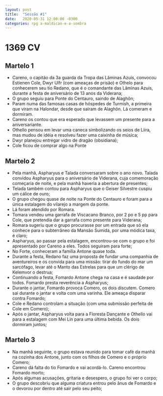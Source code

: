 ```yaml
---
layout: post
title:  "Sessão #1"
date:   2020-05-31 12:00:00 -0300
categories: rpg a-maldicao-e-a-sombra
---
```

# 1369 CV
## Martelo 1
- Careno, o capitão da 3a guarda da Tropa das Lâminas Azuis, convocou Estienen Cole, Dwyr Ulfr (com ameaças de prisão) e Othelo para conhecerem seu tio Redano, que é o comandante das Lâminas Azuis, durante a festa de aniversário de 13 anos da Viderana;
- O grupo seguiu para Ponte do Centauro, saindo de Alaghôn;
- Param numa das famosas casas de hóspedes de Turmish, a primeira que viram na Halondar, desde que saíram de Alaghôn. Lá comeram e dormiram. 
- Careno os contou que era esperado que levassem um presente para a aniversariante.
- Othello pensou em levar uma caneca simbolizando os seios de Liira, mas mudou de idéia e resolveu fazer uma caixinha de música;
- Dwyr planejou entregar vidro de dragão (obsidiana);
- Cole ficou de comprar algo na Ponte

## Martelo 2
- Pela manhã, Aspharyus e Talada conversaram sobre o ano novo. Talada convidou Aspharyus para o aniversário de Viderana, cuja comemoração começaria de noite, e pela manhã haveria a abertura de presentes;
- Telada também contou para Aspharyus que o Geiser Silvestre cuspiu um cálice de ouro;
- O grupo chegou quase de noite na Ponte do Centauro e foram para a única estalagem do vilarejo a margem da ponte.
- Lá foram atendido por Romara.
- Tomara vendeu uma garrafa de Viscacano Branco, por 2 po e 5 pp para Cole, que pretendia dar a garrafa como presente para Viderana;
- Romara sugeriu que o grupo procurasse por um entrada que só ela conhece para o subterrâneo da Mansão Sumida, por uma módica taxa, é claro;
- Aspharyus, ao passar pela estalagem, encontrou-se com o grupo e foi apresentado por Careno a eles. Todos seguiram para forte;
- No Forte, conheceram  a família Antone quase toda.
- Durante a festa, Redano faz uma proposta de fundar uma companhia de aventureiros e os convida para uma missão: tirar do fundo do mar um sarcófago, levar até o Manto das Estrelas para que um clérigo de Kelemvor o destrua;
- Continuando a festa, Fomardo Antone chega na casa e é saudade por todos. Fomardo presta reverência a Aspharyus;
- Durante o jantar, Fomardo provoca Comero, os dois discutem. Comero sai durante o jantar e volta com uma varinha. Ele ameaça disparar contra Fomardo;
- Cole e Redano controlam a situação (com uma submissão perfeita de Cole em Comero);
- Após o jantar, Aspharyus volta para a Floresta Dançante e Othello vai para a estalagem com Mei Lin para uma última bebida. Os dois dormiram juntos;
## Martelo 3
- Na manhã seguinte, o grupo estava reunido para tomar café da manhã na cozinha dos Antone, junto com os filhos de Comero e o próprio Comero;
- Careno dá falta do tio Fomardo e vai acordá-lo. Careno encontrou Fomardo morto;
- Após algumas acusações, gritaria e desespero, o grupo foi ver o corpo;
- O grupo descobriu que alguma criatura entrou pelo ânus de Fomardo e o devorou por dentro até sair pelo seu peito;